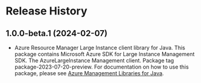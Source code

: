 # Release History

## 1.0.0-beta.1 (2024-02-07)

- Azure Resource Manager Large Instance client library for Java. This package contains Microsoft Azure SDK for Large Instance Management SDK. The AzureLargeInstance Management client. Package tag package-2023-07-20-preview. For documentation on how to use this package, please see [Azure Management Libraries for Java](https://aka.ms/azsdk/java/mgmt).
